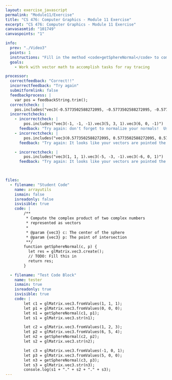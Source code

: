 ```yaml
---
layout: exercise_javascript
permalink: "Module11/Exercise"
title: "CS 476: Computer Graphics - Module 11 Exercise"
excerpt: "CS 476: Computer Graphics - Module 11 Exercise"
canvasasmtid: "101749"
canvaspoints: "1"

info:
  prev: "./Video3"
  points: 1
  instructions: "Fill in the method <code>getSphereNormal</code> to compute the normal at a point of intersection on the sphere.  Note that we're going back into Javascript/glmatrix library mode for a moment, but that this stuff is much simpler with the built-in functions in GLSL."
  goals:
    - Work with vector math to accomplish tasks for ray tracing

processor:  
  correctfeedback: "Correct!!" 
  incorrectfeedback: "Try again"
  submitformlink: false
  feedbackprocess: | 
    var pos = feedbackString.trim();
  correctcheck: |
    pos.includes("vec3(-0.5773502588272095, -0.5773502588272095, -0.5773502588272095).vec3(0.8451542258262634, 0.5070925354957581, 0.16903084516525269).vec3(0.986393928527832, 0, -0.16439898312091827)")
  incorrectchecks:
    - incorrectcheck: |
        pos.includes("vec3(-1, -1, -1).vec3(5, 3, 1).vec3(6, 0, -1)")
      feedback: "Try again: don't forget to normalize your normals!  Use the <code>normalize</code> or <code>length</code> functions in glMatrix"   
    - incorrectcheck: |
        pos.includes("vec3(0.5773502588272095, 0.5773502588272095, 0.5773502588272095).vec3(-0.8451542258262634, -0.5070925354957581, -0.16903084516525269).vec3(-0.986393928527832, 0, 0.16439898312091827)")
      feedback: "Try again: It looks like your vectors are pointed the wrong way"   

    - incorrectcheck: |
        pos.includes("vec3(1, 1, 1).vec3(-5, -3, -1).vec3(-6, 0, 1)")
      feedback: "Try again: It looks like your vectors are pointed the wrong way, and you also need to normalize them"
      


files:
  - filename: "Student Code"
    name: arrayutils
    ismain: false
    isreadonly: false
    isvisible: true
    code: |
        /**
         * Compute the complex product of two complex numbers 
         * represented as vectors
         * 
         * @param {vec3} c: The center of the sphere
         * @param {vec3} p: The point of intersection
         **/
        function getSphereNormal(c, p) {
          let res = glMatrix.vec3.create();
          // TODO: Fill this in
          return res;
        }

  - filename: "Test Code Block"
    name: tester
    ismain: true
    isreadonly: true
    isvisible: true
    code: | 
        let c1 = glMatrix.vec3.fromValues(1, 1, 1);
        let p1 = glMatrix.vec3.fromValues(0, 0, 0);
        let n1 = getSphereNormal(c1, p1);
        let s1 = glMatrix.vec3.str(n1);

        let c2 = glMatrix.vec3.fromValues(1, 2, 3);
        let p2 = glMatrix.vec3.fromValues(6, 5, 4);
        let n2 = getSphereNormal(c2, p2);
        let s2 = glMatrix.vec3.str(n2);

        let c3 = glMatrix.vec3.fromValues(-1, 0, 1);
        let p3 = glMatrix.vec3.fromValues(5, 0, 0);
        let n3 = getSphereNormal(c3, p3);
        let s3 = glMatrix.vec3.str(n3);
        console.log(s1 + "." + s2 + "." + s3);
---
```

